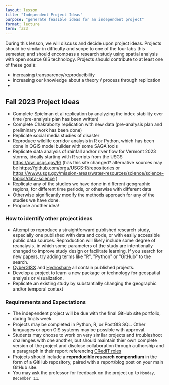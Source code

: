 ```yaml
---
layout: lesson
title: "Independent Project Ideas"
purpose: "generate feasible ideas for an independent project"
format: lecture
term: fa23
---
```


During this lesson, we will discuss and decide upon project ideas.
Projects should be similar in difficulty and scope to one of the four labs this semester, and should encompass a research study using spatial analysis with open source GIS technology.
Projects should contribute to at least one of these goals:
- increasing transparency/reproducibility
- increasing our knowledge about a theory / process through replication
- 

## Fall 2023 Project Ideas

- Complete Spielman et al replication by analyzing the index stability over time (pre-analysis plan has been written)
- Complete Chakraborty replication with new data (pre-analysis plan and preliminary work has been done)
- Replicate social media studies of disaster 
- Reproduce wildlife corridor analysis in R or Python, which has been done in QGIS model builder with some SAGA tools
- Replicate data analysis of rainfall and/or river flow for Vermont 2023 storms, ideally starting with R scripts from the USGS <https://owi.usgs.gov/R/> (has this site changed? alternative sources may be <https://github.com/orgs/USGS-R/repositories> or <https://www.usgs.gov/mission-areas/water-resources/science/science-topics/data-science> )
- Replicate any of the studies we have done in different geographic regions, for different time periods, or otherwise with different data
- Otherwise significantly modify the methods approach for any of the studies we have done.
- Propose another idea!

### How to identify other project ideas

- Attempt to reproduce a straightforward published research study, especially one published with data and code, or with easily accessible public data sources. Reproduction will likely include some degree of reanalysis, in which some parameters of the study are intentionally changed to improve study design or facilitate learning. If you search for new papers, try adding terms like "R", "Python" or "GitHub" to the search. 
- [CyberGISX](https://cybergisxhub.cigi.illinois.edu/notebooks-discovery/) and [Hydroshare](https://www.hydroshare.org/) all contain published projects. 
- Develop a project to learn a new package or technology for geospatial analysis or visualization.
- Replicate an existing study by substantially changing the geographic and/or temporal context

### Requirements and Expectations

- The independent project will be due with the final GitHub site portfolio, during finals week.
- Projects may be completed in Python, R, or PostGIS SQL. Other languages or open GIS systems may be possible with approval.
- Students may choose to work on very similar projects and troubleshoot challenges with one another, but should maintain thier own complete version of the project and disclose collaboration through authorship and a paragraph in their report referencing [CRediT roles](https://credit.niso.org/)
- Projects should include a **reproducible research compendium** in the form of a GitHub repository, paired with a report/blog post on your main GitHub site.
- You may ask the professor for feedback on the project up to `Monday, December 11`.
